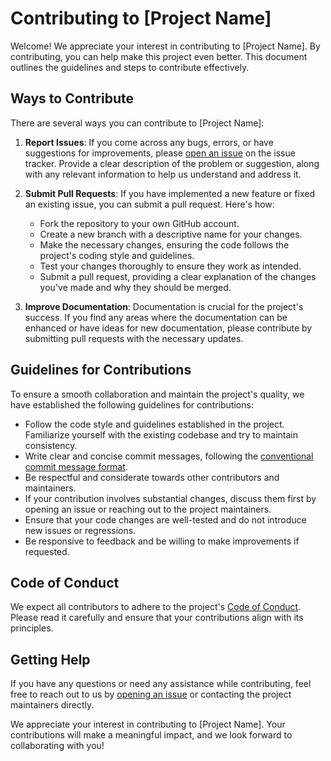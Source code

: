 # Contributing to [Project Name]

Welcome! We appreciate your interest in contributing to [Project Name]. By contributing, you can help make this project even better. This document outlines the guidelines and steps to contribute effectively.

## Ways to Contribute

There are several ways you can contribute to [Project Name]:

1. **Report Issues**: If you come across any bugs, errors, or have suggestions for improvements, please [open an issue](https://github.com/your-username/ProjectName/issues) on the issue tracker. Provide a clear description of the problem or suggestion, along with any relevant information to help us understand and address it.

2. **Submit Pull Requests**: If you have implemented a new feature or fixed an existing issue, you can submit a pull request. Here's how:

   - Fork the repository to your own GitHub account.
   - Create a new branch with a descriptive name for your changes.
   - Make the necessary changes, ensuring the code follows the project's coding style and guidelines.
   - Test your changes thoroughly to ensure they work as intended.
   - Submit a pull request, providing a clear explanation of the changes you've made and why they should be merged.

3. **Improve Documentation**: Documentation is crucial for the project's success. If you find any areas where the documentation can be enhanced or have ideas for new documentation, please contribute by submitting pull requests with the necessary updates.

## Guidelines for Contributions

To ensure a smooth collaboration and maintain the project's quality, we have established the following guidelines for contributions:

- Follow the code style and guidelines established in the project. Familiarize yourself with the existing codebase and try to maintain consistency.
- Write clear and concise commit messages, following the [conventional commit message format](https://www.conventionalcommits.org/en/v1.0.0/).
- Be respectful and considerate towards other contributors and maintainers.
- If your contribution involves substantial changes, discuss them first by opening an issue or reaching out to the project maintainers.
- Ensure that your code changes are well-tested and do not introduce new issues or regressions.
- Be responsive to feedback and be willing to make improvements if requested.

## Code of Conduct

We expect all contributors to adhere to the project's [Code of Conduct](CODE_OF_CONDUCT.md). Please read it carefully and ensure that your contributions align with its principles.

## Getting Help

If you have any questions or need any assistance while contributing, feel free to reach out to us by [opening an issue](https://github.com/your-username/ProjectName/issues) or contacting the project maintainers directly.

We appreciate your interest in contributing to [Project Name]. Your contributions will make a meaningful impact, and we look forward to collaborating with you!